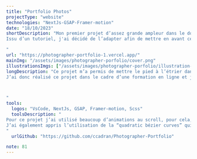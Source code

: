 ```yaml
---
title: "Portfolio Photos"
projectType: "website"
technologies: "NextJs-GSAP-Framer-motion"
date: "18/10/2023"
shortDescription: "Mon premier projet d’assez grande ampleur dans le domaine du creative development !
Issu d’un tutoriel, j'ai décidé de l’adapter afin de mettre en avant certaines de mes photos.

"
url: "https://photographer-portfolio-1.vercel.app/"
mainImg: "/assets/images/photographer-porfolio/cover.png"
illustrationsImgs: ["/assets/images/photographer-porfolio/illustration-1.gif", "/assets/images/photographer-porfolio/illustration-2.gif","/assets/images/photographer-porfolio/illustration-3.gif","/assets/images/photographer-porfolio/illustration-4.gif","/assets/images/photographer-porfolio/illustration-5.gif"]
longDescription: "Ce projet m’a permis de mettre le pied à l’étrier dans le domaine du creative coding, j’ai en effet pu apprendre les bases de deux librairies très importantes du domaine, GSAP et Framer-Motion.
J’ai donc réalisé ce projet dans le cadre d’une formation en ligne et je l’ai ensuite adapté pour y disposer plusieurs de mes photos.



"
tools:
  logos: "VsCode, NextJs, GSAP, Framer-motion, Scss"
  toolsDescription: "
Pour ce projet j’ai utilisé beaucoup d’animations au scroll, pour cela, j'ai donc utilisé “ScrollTrigger” de GSAP pour les lancer, et ensuite pour le détail de l’animation, j'ai majoritairement utilisé framer-motion. 
J’ai également appris l’utilisation de la “quadratic bézier curves” qui permet de dessiner des svg. C’est avec cela que j’ai réalisé mon loader avec un dessin initial et ensuite un autre dessin vers lequel on va transitionner et qui va donner cet effet.
"
  urlGithub: "https://github.com/ccadran/Photographer-Portfolio"

note: 81
---
```

